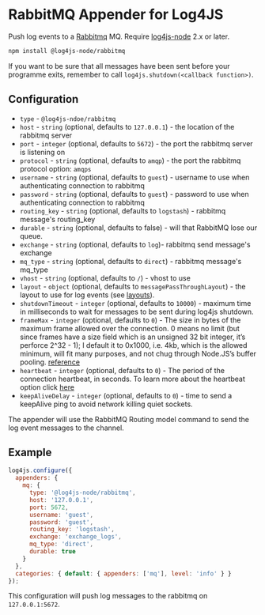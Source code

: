 # RabbitMQ Appender for Log4JS

Push log events to a [Rabbitmq](https://www.rabbitmq.com/) MQ. Require [log4js-node](https://github.com/log4js-node/log4js-node) 2.x or later.

```bash
npm install @log4js-node/rabbitmq
```

If you want to be sure that all messages have been sent before your programme exits, remember to call `log4js.shutdown(<callback function>)`.

## Configuration

* `type` - `@log4js-ndoe/rabbitmq`
* `host` - `string` (optional, defaults to `127.0.0.1`) - the location of the rabbitmq server
* `port` - `integer` (optional, defaults to `5672`) - the port the rabbitmq server is listening on
* `protocol` - `string` (optional, defaults to `amqp`) - the port the rabbitmq protocol option: `amqps`
* `username` - `string` (optional, defaults to `guest`) - username to use when authenticating connection to rabbitmq
* `password` - `string` (optional, defaults to `guest`) - password to use when authenticating connection to rabbitmq
* `routing_key` - `string` (optional, defaults to `logstash`) - rabbitmq message's routing_key
* `durable` - `string` (optional, defaults to false) - will that RabbitMQ lose our queue.
* `exchange` - `string` (optional, defaults to `log`)- rabbitmq send message's exchange
* `mq_type` - `string` (optional, defaults to `direct`) - rabbitmq message's mq_type
* `vhost` - `string` (optional, defaults to `/`) - vhost to use
* `layout` - `object` (optional, defaults to `messagePassThroughLayout`) - the layout to use for log events (see [layouts](layouts.md)).
* `shutdownTimeout` - `integer` (optional, defaults to `10000`) - maximum time in milliseconds to wait for messages to be sent during log4js shutdown.
* `frameMax` - `integer` (optional, defaults to `0`) - The size in bytes of the maximum frame allowed over the connection. 0 means no limit (but since frames have a size field which is an unsigned 32 bit integer, it’s perforce 2^32 - 1); I default it to 0x1000, i.e. 4kb, which is the allowed minimum, will fit many purposes, and not chug through Node.JS’s buffer pooling. [reference](https://www.squaremobius.net/amqp.node/channel_api.html)
* `heartbeat` - `integer` (optional, defaults to `0`) - The period of the connection heartbeat, in seconds. To learn more about the heartbeat option click [here](https://www.squaremobius.net/amqp.node/channel_api.html#heartbeating)
* `keepAliveDelay` - `integer` (optional, defaults to `0`) - time to send a keepAlive ping to avoid network killing quiet sockets. 

The appender will use the RabbitMQ Routing model command to send the log event messages to the channel.

## Example

```javascript
log4js.configure({
  appenders: {
    mq: {
      type: '@log4js-node/rabbitmq',
      host: '127.0.0.1',
      port: 5672,
      username: 'guest',
      password: 'guest',
      routing_key: 'logstash',
      exchange: 'exchange_logs',
      mq_type: 'direct',
      durable: true
    }
  },
  categories: { default: { appenders: ['mq'], level: 'info' } }
});
```

This configuration will push log messages to the rabbitmq on `127.0.0.1:5672`.
